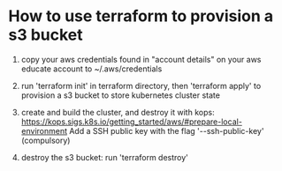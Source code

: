 # How to use terraform to provision a s3 bucket
1) copy your aws credentials found in "account details" on your aws educate account to ~/.aws/credentials

2) run 'terraform init' in terraform directory, then 'terraform apply' to provision a s3 bucket to store kubernetes cluster state

3) create and build the cluster, and destroy it with kops:
https://kops.sigs.k8s.io/getting_started/aws/#prepare-local-environment
Add a SSH public key with the flag '--ssh-public-key' (compulsory)

4) destroy the s3 bucket: run 'terraform destroy'
